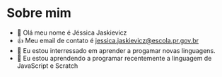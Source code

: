 # Sobre mim
- 👋 Olá meu nome é Jéssica Jaskievicz
- 👍 Meu email de contato é jessica.jaskievicz@escola.pr.gov.br
- 👀 Eu estou interressado em aprender a progamar novas linguagens.
- 🌱 Eu estou aprendendo a programar recentemente a linguagem de JavaScript e Scratch 
